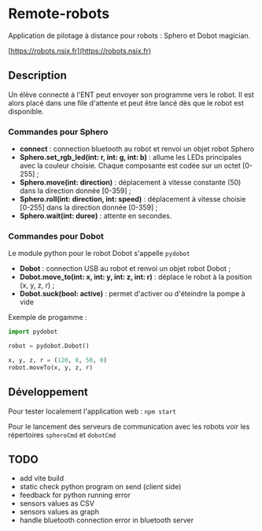 # Remote-robots

Application de pilotage à distance pour robots : Sphero et Dobot magician.

[https://robots.nsix.fr](https://robots.nsix.fr)

## Description

Un élève connecté à l'ENT peut envoyer son programme vers le robot. Il est alors placé dans une file d'attente et peut être lancé dès que le robot est disponible.

### Commandes pour Sphero

 * **connect** : connection bluetooth au robot et renvoi un objet robot Sphero
 *  **Sphero.set_rgb_led(int: r, int: g, int: b)** : allume les LEDs principales avec la couleur choisie. Chaque composante est codée sur un octet \[0-255\] ;
 * **Sphero.move(int: direction)** : déplacement à vitesse constante (50) dans la direction donnée \[0-359\] ;
 * **Sphero.roll(int: direction, int: speed)** : déplacement à vitesse choisie \[0-255\] dans la direction donnée \[0-359\] ;
 * **Sphero.wait(int: duree)** : attente en secondes.

### Commandes pour Dobot

Le module python pour le robot Dobot s'appelle `pydobot`

 * **Dobot** : connection USB au robot et renvoi un objet robot Dobot ;
 * **Dobot.move_to(int: x, int: y, int: z, int: r)** : déplace le robot à la position (x, y, z, r) ;
 * **Dobot.suck(bool: active)** : permet d'activer ou d'éteindre la pompe à vide

Exemple de progamme :

```python
import pydobot

robot = pydobot.Dobot()

x, y, z, r = (120, 0, 50, 0)
robot.moveTo(x, y, z, r)
```

## Développement

Pour tester localement l'application web : `npm start`

Pour le lancement des serveurs de communication avec les robots voir les répertoires `spheroCmd` et `dobotCmd`

## TODO

 * add vite build
 * static check python program on send (client side)
 * feedback for python running error
 * sensors values as CSV
 * sensors values as graph
 * handle bluetooth connection error in bluetooth server

